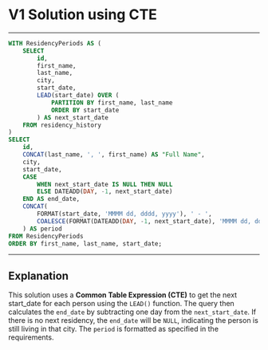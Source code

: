 # **V1 Solution using CTE** 

---

```sql
WITH ResidencyPeriods AS (
    SELECT 
        id,
        first_name,
        last_name,
        city,
        start_date,
        LEAD(start_date) OVER (
            PARTITION BY first_name, last_name 
            ORDER BY start_date
        ) AS next_start_date
    FROM residency_history
)
SELECT 
    id,
    CONCAT(last_name, ', ', first_name) AS "Full Name",
    city,
    start_date,
    CASE 
        WHEN next_start_date IS NULL THEN NULL 
        ELSE DATEADD(DAY, -1, next_start_date) 
    END AS end_date,
    CONCAT(
        FORMAT(start_date, 'MMMM dd, dddd, yyyy'), ' - ',
        COALESCE(FORMAT(DATEADD(DAY, -1, next_start_date), 'MMMM dd, dddd, yyyy'), 'Now')
    ) AS period
FROM ResidencyPeriods
ORDER BY first_name, last_name, start_date;
```

---

## **Explanation**
This solution uses a **Common Table Expression (CTE)** to get the next start_date for each person using the `LEAD()` function.
The query then calculates the `end_date` by subtracting one day from the `next_start_date`. If there is no next residency, the `end_date` will be `NULL`, indicating the person is still living in that city.
The `period` is formatted as specified in the requirements.
